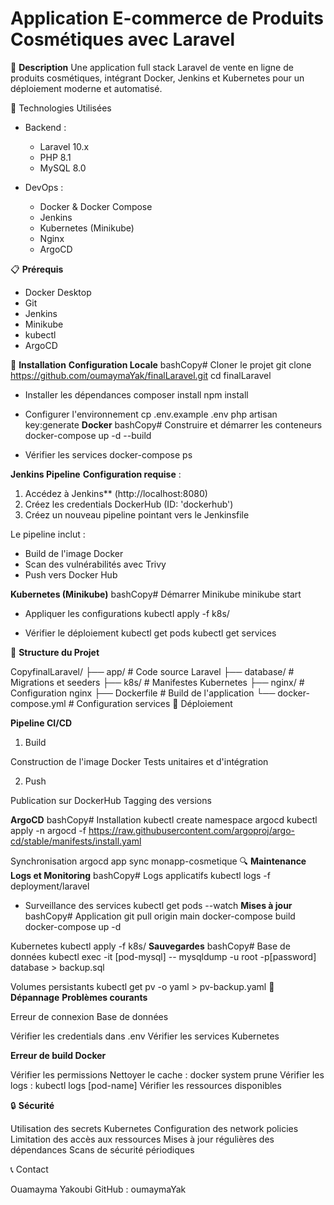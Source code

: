 # Application E-commerce de Produits Cosmétiques avec Laravel

📖 **Description**
Une application full stack Laravel de vente en ligne de produits cosmétiques, intégrant Docker, Jenkins et Kubernetes pour un déploiement moderne et automatisé.

🚀 Technologies Utilisées

- Backend :

  - Laravel 10.x
  - PHP 8.1
  - MySQL 8.0


- DevOps :

  - Docker & Docker Compose
  - Jenkins
  - Kubernetes (Minikube)
  - Nginx
  - ArgoCD



📋 **Prérequis**

- Docker Desktop
- Git
- Jenkins
- Minikube
- kubectl
- ArgoCD

🔧 **Installation**
**Configuration Locale**
bashCopy# Cloner le projet
git clone https://github.com/oumaymaYak/finalLaravel.git
cd finalLaravel

-  Installer les dépendances
composer install
npm install

- Configurer l'environnement
cp .env.example .env
php artisan key:generate
**Docker**
bashCopy# Construire et démarrer les conteneurs
docker-compose up -d --build

- Vérifier les services
docker-compose ps

**Jenkins Pipeline**
**Configuration requise** :

1. Accédez à Jenkins** (http://localhost:8080)
2. Créez les credentials DockerHub (ID: 'dockerhub')
3. Créez un nouveau pipeline pointant vers le Jenkinsfile

Le pipeline inclut :

- Build de l'image Docker
- Scan des vulnérabilités avec Trivy
- Push vers Docker Hub

**Kubernetes (Minikube)**
bashCopy# Démarrer Minikube
minikube start

- Appliquer les configurations
kubectl apply -f k8s/

-  Vérifier le déploiement
kubectl get pods
kubectl get services

📁 **Structure du Projet**

CopyfinalLaravel/
├── app/                 # Code source Laravel
├── database/           # Migrations et seeders
├── k8s/               # Manifestes Kubernetes
├── nginx/             # Configuration nginx
├── Dockerfile         # Build de l'application
└── docker-compose.yml # Configuration services
🚀 Déploiement

**Pipeline CI/CD**

1. Build

Construction de l'image Docker
Tests unitaires et d'intégration

2. Push

Publication sur DockerHub
Tagging des versions



**ArgoCD**
bashCopy# Installation
kubectl create namespace argocd
kubectl apply -n argocd -f https://raw.githubusercontent.com/argoproj/argo-cd/stable/manifests/install.yaml

 Synchronisation
argocd app sync monapp-cosmetique
🔍 **Maintenance**
**Logs et Monitoring**
bashCopy# Logs applicatifs
kubectl logs -f deployment/laravel

- Surveillance des services
kubectl get pods --watch
**Mises à jour**
bashCopy# Application
git pull origin main
docker-compose build
docker-compose up -d

Kubernetes
kubectl apply -f k8s/
**Sauvegardes**
bashCopy# Base de données
kubectl exec -it [pod-mysql] -- mysqldump -u root -p[password] database > backup.sql

 Volumes persistants
kubectl get pv -o yaml > pv-backup.yaml
🔧 **Dépannage**
**Problèmes courants**

Erreur de connexion Base de données

Vérifier les credentials dans .env
Vérifier les services Kubernetes


**Erreur de build Docker**

Vérifier les permissions
Nettoyer le cache : docker system prune
Vérifier les logs : kubectl logs [pod-name]
Vérifier les ressources disponibles

🔒 **Sécurité**

Utilisation des secrets Kubernetes
Configuration des network policies
Limitation des accès aux ressources
Mises à jour régulières des dépendances
Scans de sécurité périodiques

📞 Contact

Ouamayma Yakoubi
GitHub : oumaymaYak
